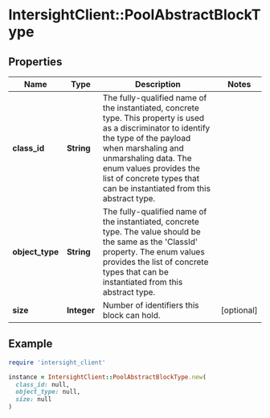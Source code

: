 # IntersightClient::PoolAbstractBlockType

## Properties

| Name | Type | Description | Notes |
| ---- | ---- | ----------- | ----- |
| **class_id** | **String** | The fully-qualified name of the instantiated, concrete type. This property is used as a discriminator to identify the type of the payload when marshaling and unmarshaling data. The enum values provides the list of concrete types that can be instantiated from this abstract type. |  |
| **object_type** | **String** | The fully-qualified name of the instantiated, concrete type. The value should be the same as the &#39;ClassId&#39; property. The enum values provides the list of concrete types that can be instantiated from this abstract type. |  |
| **size** | **Integer** | Number of identifiers this block can hold. | [optional] |

## Example

```ruby
require 'intersight_client'

instance = IntersightClient::PoolAbstractBlockType.new(
  class_id: null,
  object_type: null,
  size: null
)
```

